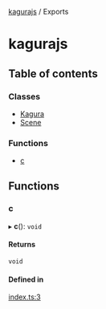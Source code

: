 [kagurajs](README.md) / Exports

# kagurajs

## Table of contents

### Classes

- [Kagura](classes/Kagura.md)
- [Scene](classes/Scene.md)

### Functions

- [c](modules.md#c)

## Functions

### c

▸ **c**(): `void`

#### Returns

`void`

#### Defined in

[index.ts:3](https://github.com/nakasyou/KaguraJSc/blob/d7c72c8/src/index.ts#L3)
